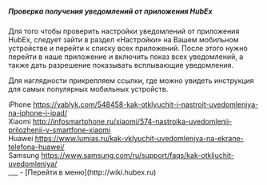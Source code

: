
<h5 id="csweb">Проверка получения уведомлений от приложения HubEx</h5>

Для того чтобы проверить настройки уведомлений от приложения HubEx, следует зайти в раздел «Настройки» на Вашем мобильном устройстве и перейти к списку всех приложений. После этого нужно перейти в наше приложение и включить показ  всех уведомлений, а также дать разрешение показывать всплывающие уведомления. 

Для наглядности прикрепляем ссылки, где можно увидеть инструкция для самых популярных мобильных устройств.

<html>
  <body>
<p>iPhone <a href="https://yablyk.com/548458-kak-otklyuchit-i-nastroit-uvedomleniya-na-iphone-i-ipad/">https://yablyk.com/548458-kak-otklyuchit-i-nastroit-uvedomleniya-na-iphone-i-ipad/</a><br>
Xiaomi <a href="http://infosmartphone.ru/xiaomi/574-nastroika-uvedomlenii-prilozhenii-v-smartfone-xiaomi">http://infosmartphone.ru/xiaomi/574-nastroika-uvedomlenii-prilozhenii-v-smartfone-xiaomi</a><br>
Huawei <a href="https://www.lumias.ru/kak-vklyuchit-uvedomleniya-na-ekrane-telefona-huawei/">https://www.lumias.ru/kak-vklyuchit-uvedomleniya-na-ekrane-telefona-huawei/</a><br>
Samsung <a href="https://www.samsung.com/ru/support/faqs/kak-otkljuchit-uvedomleniya/">https://www.samsung.com/ru/support/faqs/kak-otkljuchit-uvedomleniya/</a><br>
</body>
</html>
___
- [Перейти в меню](http://wiki.hubex.ru)
